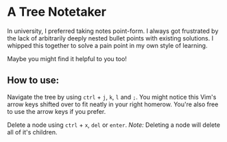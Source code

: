 # A Tree Notetaker

In university, I preferred taking notes point-form.  I always got frustrated by the lack of arbitrarily deeply nested bullet points with existing solutions.  I whipped this together to solve a pain point in my own style of learning.  

Maybe you might find it helpful to you too!

## How to use:

Navigate the tree by using `ctrl` + `j`, `k`, `l` and `;`.  You might notice this Vim's arrow keys shifted over to fit neatly in your right homerow.  You're also free to use the arrow keys if you prefer.

Delete a node using `ctrl` + `x`, `del` or `enter`.  <em> Note: </em> Deleting a node will delete all of it's children.
